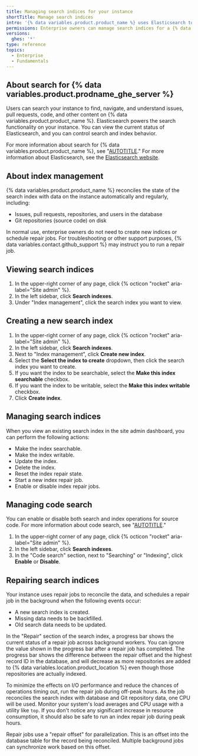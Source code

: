 ```yaml
---
title: Managing search indices for your instance
shortTitle: Manage search indices
intro: '{% data variables.product.product_name %} uses Elasticsearch to power search features, and provides tools for managing search and index behavior.'
permissions: Enterprise owners can manage search indices for a {% data variables.product.prodname_ghe_server %} instance.
versions:
  ghes: '*'
type: reference
topics:
  - Enterprise
  - Fundamentals
---
```


## About search for {% data variables.product.prodname_ghe_server %}

Users can search your instance to find, navigate, and understand issues, pull requests, code, and other content on {% data variables.product.product_name %}. Elasticsearch powers the search functionality on your instance. You can view the current status of Elasticsearch, and you can control search and index behavior.

For more information about search for {% data variables.product.product_name %}, see "[AUTOTITLE](/search-github)." For more information about Elasticsearch, see the [Elasticsearch website](https://elastic.co).

## About index management

{% data variables.product.product_name %} reconciles the state of the search index with data on the instance automatically and regularly, including:

- Issues, pull requests, repositories, and users in the database
- Git repositories (source code) on disk

In normal use, enterprise owners do not need to create new indices or schedule repair jobs. For troubleshooting or other support purposes, {% data variables.contact.github_support %} may instruct you to run a repair job.

## Viewing search indices

1. In the upper-right corner of any page, click {% octicon "rocket" aria-label="Site admin" %}.
1. In the left sidebar, click **Search indexes**.
1. Under "Index management", click the search index you want to view.

## Creating a new search index

1. In the upper-right corner of any page, click {% octicon "rocket" aria-label="Site admin" %}.
1. In the left sidebar, click **Search indexes**.
1. Next to "Index management", click **Create new index**.
1. Select the **Select the index to create** dropdown, then click the search index you want to create.
1. If you want the index to be searchable, select the **Make this index searchable** checkbox.
1. If you want the index to be writable, select the **Make this index writable** checkbox.
1. Click **Create index**.

## Managing search indices

When you view an existing search index in the site admin dashboard, you can perform the following actions:

- Make the index searchable.
- Make the index writable.
- Update the index.
- Delete the index.
- Reset the index repair state.
- Start a new index repair job.
- Enable or disable index repair jobs.

## Managing code search

You can enable or disable both search and index operations for source code. For more information about code search, see "[AUTOTITLE](/search-github/searching-on-github/searching-code)."

1. In the upper-right corner of any page, click {% octicon "rocket" aria-label="Site admin" %}.
1. In the left sidebar, click **Search indexes**.
1. In the "Code search" section, next to "Searching" or "Indexing", click **Enable** or **Disable**.

## Repairing search indices

Your instance uses repair jobs to reconcile the data, and schedules a repair job in the background when the following events occur:

- A new search index is created.
- Missing data needs to be backfilled.
- Old search data needs to be updated.
  
In the "Repair" section of the search index, a progress bar shows the current status of a repair job across background workers. You can ignore the value shown in the progress bar after a repair job has completed. The progress bar shows the difference between the repair offset and the highest record ID in the database, and will decrease as more repositories are added to {% data variables.location.product_location %} even though those repositories are actually indexed.

To minimize the effects on I/O performance and reduce the chances of operations timing out, run the repair job during off-peak hours. As the job reconciles the search index with database and Git repository data, one CPU will be used. Monitor your system's load averages and CPU usage with a utility like `top`. If you don't notice any significant increase in resource consumption, it should also be safe to run an index repair job during peak hours.

Repair jobs use a "repair offset" for parallelization. This is an offset into the database table for the record being reconciled. Multiple background jobs can synchronize work based on this offset.
